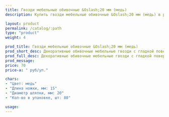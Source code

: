```yaml
---
title: Гвозди мебельные обивочные &Oslash;20 мм (медь)
description: Купить гвозди мебельные обивочные &Oslash;20 мм (медь) в розницу с доставкой по Москве.

layout: product
permalink: /catalog/:path
type: "product"
weight: 4

prod_title: Гвозди мебельные обивочные &Oslash;20 мм (медь)
prod_short_desc: Декоративные обивочные мебельные гвозди с гладкой поверхностью. Цвет - медь.
prod_full_desc: Декоративные обивочные мебельные гвозди с гладкой поверхностью. Цвет - медь.
prod_message:
price: 70
price-a: " руб/уп."

chars:
- "Цвет: медь"
- "Длина ножки, мм: 15"
- "Диаметр шляпки, мм: 20"
- "Кол-во в упаковке, шт: 80"

usage:
---
```


